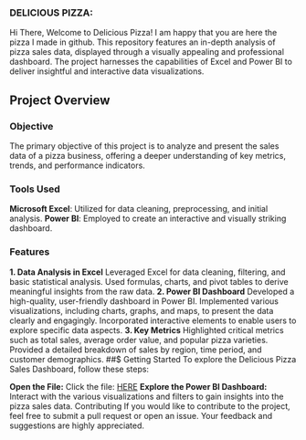 ### DELICIOUS PIZZA:

Hi There, Welcome to Delicious Pizza! I am happy that you are here the pizza I made in github.
This repository features an in-depth analysis of pizza sales data, displayed through a visually appealing and professional dashboard. The project harnesses the capabilities of Excel and Power BI to deliver insightful and interactive data visualizations.

## Project Overview
### Objective
The primary objective of this project is to analyze and present the sales data of a pizza business, offering a deeper understanding of key metrics, trends, and performance indicators.

### Tools Used
**Microsoft Excel**: Utilized for data cleaning, preprocessing, and initial analysis.
**Power BI**: Employed to create an interactive and visually striking dashboard.
### Features
**1. Data Analysis in Excel**
Leveraged Excel for data cleaning, filtering, and basic statistical analysis.
Used formulas, charts, and pivot tables to derive meaningful insights from the raw data.
**2. Power BI Dashboard**
Developed a high-quality, user-friendly dashboard in Power BI.
Implemented various visualizations, including charts, graphs, and maps, to present the data clearly and engagingly.
Incorporated interactive elements to enable users to explore specific data aspects.
**3. Key Metrics**
Highlighted critical metrics such as total sales, average order value, and popular pizza varieties.
Provided a detailed breakdown of sales by region, time period, and customer demographics.
##$ Getting Started
To explore the Delicious Pizza Sales Dashboard, follow these steps:

**Open the File:**
Click the file: [HERE]()
**Explore the Power BI Dashboard:**
Interact with the various visualizations and filters to gain insights into the pizza sales data.
Contributing
If you would like to contribute to the project, feel free to submit a pull request or open an issue. Your feedback and suggestions are highly appreciated.
